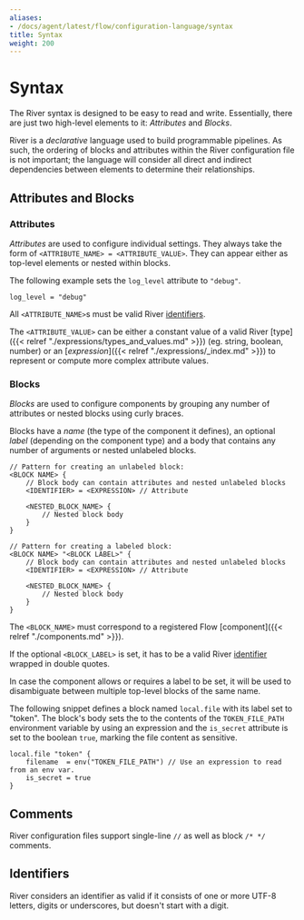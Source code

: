 ```yaml
---
aliases:
- /docs/agent/latest/flow/configuration-language/syntax
title: Syntax
weight: 200
---
```


# Syntax
The River syntax is designed to be easy to read and write. Essentially, there
are just two high-level elements to it: _Attributes_ and _Blocks_. 

River is a _declarative_ language used to build programmable pipelines.
As such, the ordering of blocks and attributes within the River configuration
file is not important; the language will consider all direct and indirect
dependencies between elements to determine their relationships.

## Attributes and Blocks

### Attributes
_Attributes_ are used to configure individual settings. They always take the
form of `<ATTRIBUTE_NAME> = <ATTRIBUTE_VALUE>`. They can appear either as
top-level elements or nested within blocks.

The following example sets the `log_level` attribute to `"debug"`.

```river
log_level = "debug"
```

All `<ATTRIBUTE_NAME>`s must be valid River [identifiers](#identifiers).

The `<ATTRIBUTE_VALUE>` can be either a constant value of a valid River
[type]({{< relref "./expressions/types_and_values.md" >}}) (eg. string,
boolean, number) or an [_expression_]({{< relref "./expressions/_index.md" >}})
to represent or compute more complex attribute values.

### Blocks
_Blocks_ are used to configure components by grouping any number of attributes
or nested blocks using curly braces.

Blocks have a _name_ (the type of the component it defines), an optional
_label_ (depending on the component type) and a body that contains any number
of arguments or nested unlabeled blocks.

```
// Pattern for creating an unlabeled block:
<BLOCK NAME> {
	// Block body can contain attributes and nested unlabeled blocks
	<IDENTIFIER> = <EXPRESSION> // Attribute

	<NESTED_BLOCK_NAME> {
		// Nested block body
	}
}

// Pattern for creating a labeled block:
<BLOCK NAME> "<BLOCK LABEL>" {
	// Block body can contain attributes and nested unlabeled blocks
	<IDENTIFIER> = <EXPRESSION> // Attribute

	<NESTED_BLOCK_NAME> {
		// Nested block body
	}
}
```

The `<BLOCK_NAME>` must correspond to a registered Flow [component]({{< relref "./components.md" >}}).

If the optional `<BLOCK_LABEL>` is set, it has to be a valid River [identifier](#identifiers)
wrapped in double quotes.

In case the component allows or requires a label to be set, it will be used to
disambiguate between multiple top-level blocks of the same name.

The following snippet defines a block named `local.file` with its label set to
"token". The block's body sets the to the contents of the `TOKEN_FILE_PATH`
environment variable by using an expression and the `is_secret` attribute is
set to the boolean `true`, marking the file content as sensitive.
```river
local.file "token" {
	filename  = env("TOKEN_FILE_PATH") // Use an expression to read from an env var.
	is_secret = true
}
```

## Comments
River configuration files support single-line `//` as well as block `/* */` 
comments.

## Identifiers
River considers an identifier as valid if it consists of one or more UTF-8
letters, digits or underscores, but doesn't start with a digit.

